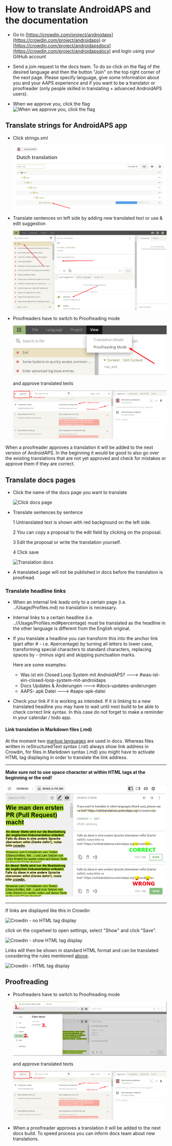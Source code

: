 # How to translate AndroidAPS and the documentation

* Go to [https://crowdin.com/project/androidaps](https://crowdin.com/project/androidaps) or [https://crowdin.com/project/androidapsdocs](https://crowdin.com/project/androidapsdocs) and login using your GitHub account

* Send a join request to the docs team. To do so click on the flag of the desired language and then the button "Join" on the top right corner of the next page. Please specify language, give some information about you and your AAPS experience and if you want to be a translator or proofreader (only people skilled in translating + advanced AndroidAPS users).

* When we approve you, click the flag
   ![When we approve you, click the flag](./images/translation_flags2019.png)

## Translate strings for AndroidAPS app

* Click strings.xml

   ![Click strings.xml](./images/translations-click-strings.png)


* Translate sentences on left side by adding new translated text or use & edit suggestion 

   ![Translation app](./images/translations-translate.png)


* Proofreaders have to switch to Proofreading mode 

   ![Proofreading mode app](./images/translations-proofreading-mode.png) 


  and approve translated texts 
  
   ![approve text](./images/translations-proofreading.png)

When a proofreader approves a translation it will be added to the next version of AndroidAPS. In the beginning it would be good to also go over the existing translations that are not yet approved and check for mistakes or approve them if they are correct.


## Translate docs pages

* Click the name of the docs page you want to translate

   ![Click docs page](./images/translation_WikiPage.png)


* Translate sentences by sentence

   1 Untranslated text is shown with red background on the left side.

   2 You can copy a proposal to the edit field by clicking on the proposal.
   
   3 Edit the proposal or write the translation yourself.
   
   4 Click save
   
   ![Translation docs](./images/translation_WikiTranslate.png)

* A translated page will not be published in docs before the translation is proofread.

### Translate headline links

* When an internal link leads only to a certain page (i.e. ../Usage/Profiles.md) no translation is necessary.
* Internal links to a certain headline (i.e. ..//Usage/Profiles.md#percentage) must be translated as the headline in the other language is different from the English original.
* If you translate a headline you can transform this into the anchor link (part after # - i.e. #percentage) by turning all letters to lower case, transforming special characters to standard characters, replacing spaces by - (minus sign) and skipping punctuation marks. 

   Here are some examples:
   * Was ist ein Closed Loop System mit AndroidAPS?  --->   #was-ist-ein-closed-loop-system-mit-androidaps
   * Docs Updates & Änderungen   --->   #docs-updates-anderungen
   * AAPS-.apk Datei   --->   #aaps-apk-datei

* Check your link if it is working as intended. If it is linking to a new translated headline you may have to wait until next build to be able to check correct link syntax. In this case do not forget to make a reminder in your calendar / todo app.

#### Link translation in Markdown files (.md)

At the moment two [markup languages](./make-a-PR.html#code-syntax) are used in docs. Whereas files written in reStructuredText syntax (.rst) always show link address in Crowdin, for files in Markdown syntax (.md) you might have to activate HTML tag displaying in order to translate the link address.

----

**Make sure not to use space character at within HTML tags at the beginning or the end!**

![Crodwin - HTML tag without space character](./images/Crowdin_HTMLtag.png)

----

If links are displayed like this in Crowdin

![Crowdin - no HTML tag display](./images/CrowdinShowURL1.png)

click on the cogwheel to open settings, select "Show" and click "Save".

![Crowdin - show HTML tag display](./images/CrowdinShowURL2.png)

Links will then be shown in standard HTML format and can be translated considering the rules mentioned [above](./translations.html#translate-headline-links).

![Crowdin - HTML tag display](./images/CrowdinShowURL3.png)

## Proofreading 

* Proofreaders have to switch to Proofreading mode 

   ![Proofreading mode docs](./images/translation_WikiProofreading.png) 


  and approve translated texts 
  
   ![approve text](./images/translations-proofreading.png)

* When a proofreader approves a translation it will be added to the next docs build. To speed process you can inform docs team about new translations.
